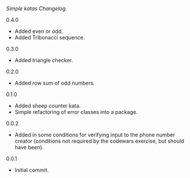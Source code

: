 *Simple katas Changelog.*

0.4.0
- Added even or odd.
- Added Tribonacci sequence.

0.3.0
- Added triangle checker.

0.2.0
- Added row sum of odd numbers.

0.1.0
- Added sheep counter kata.
- Simple refactoring of error classes into a package.

0.0.2
- Added in some conditions for verifying input to the phone number creator
(conditions not required by the codewars exercise, but should have been).

0.0.1
- Initial commit.
